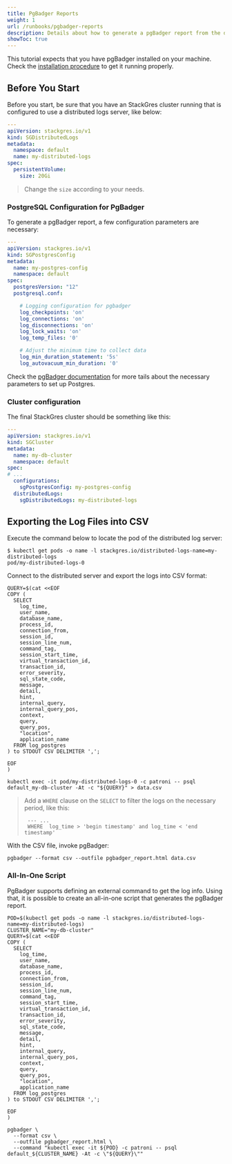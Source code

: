 ```yaml
---
title: PgBadger Reports
weight: 1
url: /runbooks/pgbadger-reports
description: Details about how to generate a pgBadger report from the distributed logs server.
showToc: true
---
```


This tutorial expects that you have pgBadger installed on your machine.
Check the [installation procedure](http://pgbadger.darold.net/documentation.html#INSTALLATION) to get it running properly.

## Before You Start

Before you start, be sure that you have an StackGres cluster running that is configured to use a distributed logs server, like below:

```yaml
---
apiVersion: stackgres.io/v1
kind: SGDistributedLogs
metadata:
  namespace: default
  name: my-distributed-logs
spec:
  persistentVolume:
    size: 20Gi
```
> Change the `size` according to your needs.


### PostgreSQL Configuration for PgBadger

To generate a pgBadger report, a few configuration parameters are necessary:

```yaml
---
apiVersion: stackgres.io/v1
kind: SGPostgresConfig
metadata:
  name: my-postgres-config
  namespace: default
spec:
  postgresVersion: "12"
  postgresql.conf:

    # Logging configuration for pgbadger
    log_checkpoints: 'on'
    log_connections: 'on'
    log_disconnections: 'on'
    log_lock_waits: 'on'
    log_temp_files: '0'

    # Adjust the minimum time to collect data
    log_min_duration_statement: '5s'
    log_autovacuum_min_duration: '0'
```

Check the [pgBadger documentation](http://pgbadger.darold.net/documentation.html#POSTGRESQL-CONFIGURATION) for more tails about the necessary parameters to set up Postgres.

### Cluster configuration

The final StackGres cluster should be something like this:

```yaml
---
apiVersion: stackgres.io/v1
kind: SGCluster
metadata:
  name: my-db-cluster
  namespace: default
spec:
# ...
  configurations:
    sgPostgresConfig: my-postgres-config
  distributedLogs: 
    sgDistributedLogs: my-distributed-logs
```

## Exporting the Log Files into CSV

Execute the command below to locate the pod of the distributed log server:

```
$ kubectl get pods -o name -l stackgres.io/distributed-logs-name=my-distributed-logs 
pod/my-distributed-logs-0
```

Connect to the distributed server and export the logs into CSV format:

```
QUERY=$(cat <<EOF
COPY (
  SELECT 
    log_time, 
    user_name,
    database_name,
    process_id,
    connection_from,
    session_id,
    session_line_num,
    command_tag,
    session_start_time,
    virtual_transaction_id,
    transaction_id,
    error_severity,
    sql_state_code,
    message,
    detail,
    hint,
    internal_query,
    internal_query_pos,
    context,
    query,
    query_pos,
    "location",
    application_name 
  FROM log_postgres 
) to STDOUT CSV DELIMITER ',';

EOF
)

kubectl exec -it pod/my-distributed-logs-0 -c patroni -- psql default_my-db-cluster -At -c "${QUERY}" > data.csv
```
> Add a `WHERE` clause on the `SELECT` to filter the logs on the necessary period, like this:
>
> ```
>  --- ...
>  WHERE  log_time > 'begin timestamp' and log_time < 'end timestamp'
> ```

With the CSV file, invoke pgBadger:

```
pgbadger --format csv --outfile pgbadger_report.html data.csv
```

### All-In-One Script

PgBadger supports defining an external command to get the log info.
Using that, it is possible to create an all-in-one script that generates the pgBadger report.

```
POD=$(kubectl get pods -o name -l stackgres.io/distributed-logs-name=my-distributed-logs)
CLUSTER_NAME="my-db-cluster"
QUERY=$(cat <<EOF
COPY (
  SELECT 
    log_time, 
    user_name,
    database_name,
    process_id,
    connection_from,
    session_id,
    session_line_num,
    command_tag,
    session_start_time,
    virtual_transaction_id,
    transaction_id,
    error_severity,
    sql_state_code,
    message,
    detail,
    hint,
    internal_query,
    internal_query_pos,
    context,
    query,
    query_pos,
    "location",
    application_name 
  FROM log_postgres 
) to STDOUT CSV DELIMITER ',';

EOF
)

pgbadger \
  --format csv \
  --outfile pgbadger_report.html \
  --command "kubectl exec -it ${POD} -c patroni -- psql default_${CLUSTER_NAME} -At -c \"${QUERY}\""
```

